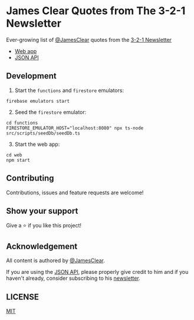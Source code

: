 # James Clear Quotes from The 3-2-1 Newsletter

Ever-growing list of [@JamesClear](https://twitter.com/JamesClear) quotes from the [3-2-1 Newsletter](https://jamesclear.com/3-2-1)

- [Web app](https://quoteclear.web.app)
- [JSON API](https://quoteclear.web.app/api/random)

## Development

1. Start the `functions` and `firestore` emulators:

```
firebase emulators start
```

2. Seed the `firestore` emulator:

```
cd functions
FIRESTORE_EMULATOR_HOST="localhost:8080" npx ts-node src/scripts/seedDb/seedDb.ts
```

3. Start the web app:

```
cd web
npm start
```

## Contributing

Contributions, issues and feature requests are welcome!

## Show your support

Give a ⭐️ if you like this project!

## Acknowledgement

All content is authored by [@JamesClear](https://twitter.com/JamesClear).

If you are using the [JSON API](https://quoteclear.web.app/api/random), please properly give credit to him and if you haven't already, consider subscribing to his [newsletter](https://jamesclear.com/3-2-1).

## LICENSE

[MIT](LICENSE)
